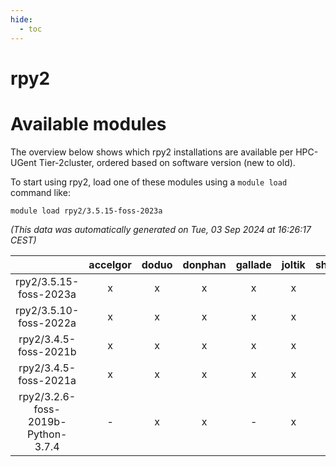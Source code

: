 ```yaml
---
hide:
  - toc
---
```


rpy2
====

# Available modules


The overview below shows which rpy2 installations are available per HPC-UGent Tier-2cluster, ordered based on software version (new to old).

To start using rpy2, load one of these modules using a `module load` command like:

```shell
module load rpy2/3.5.15-foss-2023a
```

*(This data was automatically generated on Tue, 03 Sep 2024 at 16:26:17 CEST)*  

| |accelgor|doduo|donphan|gallade|joltik|shinx|skitty|
| :---: | :---: | :---: | :---: | :---: | :---: | :---: | :---: |
|rpy2/3.5.15-foss-2023a|x|x|x|x|x|x|x|
|rpy2/3.5.10-foss-2022a|x|x|x|x|x|-|x|
|rpy2/3.4.5-foss-2021b|x|x|x|x|x|-|x|
|rpy2/3.4.5-foss-2021a|x|x|x|x|x|-|x|
|rpy2/3.2.6-foss-2019b-Python-3.7.4|-|x|x|-|x|-|x|
